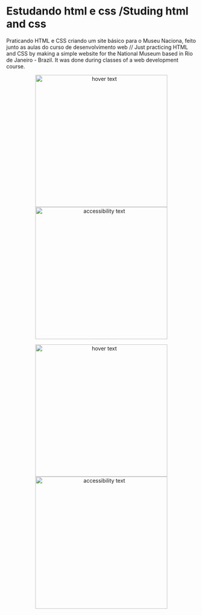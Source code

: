 # Estudando html e css /Studing html and css
Praticando HTML e CSS criando um site básico para o Museu Naciona, feito junto as aulas do curso de desenvolvimento web // Just practicing HTML and CSS by making a simple website for the National Museum based in Rio de Janeiro - Brazil. It was done during classes of a web development course.

<p align="center">
  <img src="your_relative_path_here" width="350" title="hover text">
  <img src="C:\Users\luizc\estudo_html\museu_nacional/img1.jpg" width="350" alt="accessibility text">
</p>
<p align="center">
  <img src="your_relative_path_here" width="350" title="hover text">
  <img src="C:\Users\luizc\estudo_html\museu_nacional/img2.jpg" width="350" alt="accessibility text">
</p>

